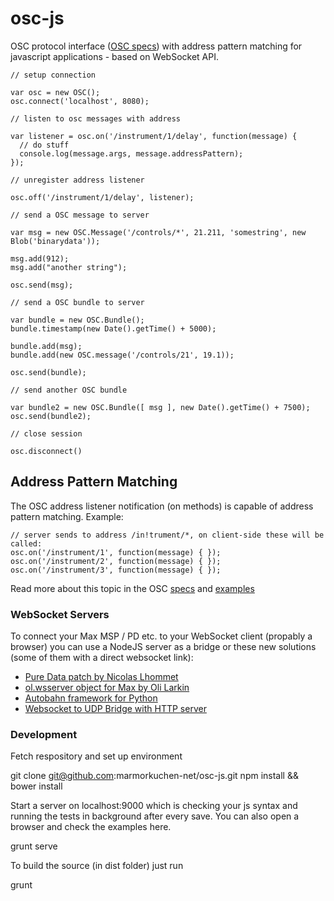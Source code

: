 osc-js
======

OSC protocol interface ([OSC specs](http://opensoundcontrol.org/spec-1_0)) with address pattern matching for javascript applications - based on WebSocket API.
```
// setup connection

var osc = new OSC();
osc.connect('localhost', 8080);

// listen to osc messages with address

var listener = osc.on('/instrument/1/delay', function(message) {
  // do stuff
  console.log(message.args, message.addressPattern);
});

// unregister address listener

osc.off('/instrument/1/delay', listener);

// send a OSC message to server

var msg = new OSC.Message('/controls/*', 21.211, 'somestring', new Blob('binarydata'));

msg.add(912);
msg.add("another string");

osc.send(msg);

// send a OSC bundle to server

var bundle = new OSC.Bundle();
bundle.timestamp(new Date().getTime() + 5000);

bundle.add(msg);
bundle.add(new OSC.message('/controls/21', 19.1));

osc.send(bundle);

// send another OSC bundle

var bundle2 = new OSC.Bundle([ msg ], new Date().getTime() + 7500);
osc.send(bundle2);

// close session

osc.disconnect()
```

## Address Pattern Matching

The OSC address listener notification (on methods) is capable of address pattern matching. Example:
```
// server sends to address /in!trument/*, on client-side these will be called:
osc.on('/instrument/1', function(message) { });
osc.on('/instrument/2', function(message) { });
osc.on('/instrument/3', function(message) { });
```
Read more about this topic in the OSC [specs](http://opensoundcontrol.org/spec-1_0) and [examples](http://opensoundcontrol.org/spec-1_0-examples#addressparts)

### WebSocket Servers

To connect your Max MSP / PD etc. to your WebSocket client (propably a browser) you can use a NodeJS server as a bridge or these new solutions (some of them with a direct websocket link):

* [Pure Data patch by Nicolas Lhommet](http://puredata.hurleur.com/sujet-10062-websocket-server-patch-extended-demo)
* [ol.wsserver object for Max by Oli Larkin](https://github.com/olilarkin/wsserver)
* [Autobahn framework for Python](http://autobahn.ws/)
* [Websocket to UDP Bridge with HTTP server](https://gist.github.com/marmorkuchen-net/48544bd61183da666e6d)

### Development

Fetch respository and set up environment

  git clone git@github.com:marmorkuchen-net/osc-js.git
  npm install && bower install

Start a server on localhost:9000 which is checking your js syntax and running the tests in background after every save. You can also open a browser and check the examples here.

  grunt serve

To build the source (in dist folder) just run

  grunt
